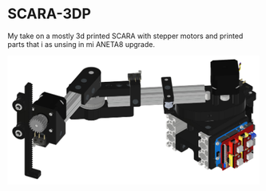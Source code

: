 # SCARA-3DP

My take on a mostly 3d printed SCARA with stepper motors and printed parts that i as unsing in mi ANETA8 upgrade.

<img src="/imgs/iso.png" width="700">
